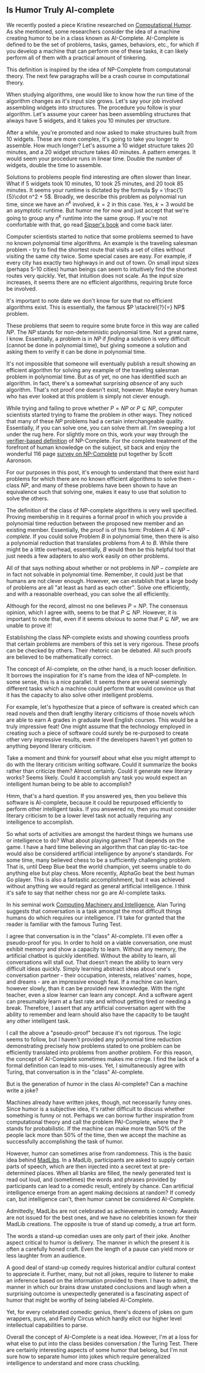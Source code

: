 ## Is Humor Truly AI-complete


We recently posted a piece Kristine researched on [Computational Humor](https://dataskeptic.com/blog/news/2017/computational-humor).  As she mentioned, some researchers consider the idea of a machine creating humor to be in a class known as AI-Complete.  AI-Complete is defined to be the set of problems, tasks, games, behaviors, etc., for which if you develop a machine that can perform one of these tasks, it can likely perform all of them with a practical amount of tinkering.

This definition is inspired by the idea of NP-Complete from computatonal theory.  The next few paragraphs will be a crash course in computational theory.

When studying algorithms, one would like to know how the run time of the algorithm changes as it's input size grows.  Let's say your job involved assembling widgets into structures.  The procedure you follow is your algorithm.  Let's assume your career has been assembling structures that always have 5 widgets, and it takes you 10 minutes per structure.

After a while, you're promoted and now asked to make structures built from 10 widgets.  These are more complex, it's going to take you longer to assemble.  How much longer?  Let's assume a 10 widget structure takes 20 minutes, and a 20 widget structure takes 40 minutes.  A pattern emerges.  It would seem your procedure runs in linear time.  Double the number of widgets, double the time to assemble.

Solutions to problems people find interesting are often slower than linear.  What if 5 widgets took 10 minutes, 10 took 25 minutes, and 20 took 85 minutes.  It seems your runtime is dictated by the formula $y = \frac{1}{5}\cdot n^2 + 5$.  Broadly, we describe this problem as polynomial run time, since we have an $n^k$ involved, $k=2$ in this case.  Yes, $k=3$ would be an asymptotic runtime.  But humor me for now and just accept that we're going to group any $n^k$ runtime into the same group.  If you're not comfortable with that, go read [Sipser's book](https://www.amazon.com/Introduction-Theory-Computation-Michael-Sipser/dp/113318779X) and come back later.

Computer scientists started to notice that some problems seemed to have no known polynomial time algorithms.  An example is the traveling salesman problem - try to find the shortest route that visits a set of cities without visiting the same city twice.  Some special cases are easy.  For example, if every city has exactly two highways in and out of town.  On small input sizes (perhaps 5-10 cities) human beings can seem to intuitively find the shortest routes very quickly.  Yet, that intuition does not scale.  As the input size increases, it seems there are no efficient algorithms, requiring brute force be involved.

It's important to note date we don't know for sure that no efficient algorithms exist.  This is essentially, the famous $P \stackrel{?}{=} NP$ problem.  

These problems that seem to require some brute force in this way are called $NP$.  The $NP$ stands for non-deterministic polynomial time.  Not a great name, I know.  Essentially, a problem is in $NP$ if *finding* a solution is very difficult (cannot be done in polynomial time), but giving someone a solution and asking them to verify it can be done in polynomial time.

It's not impossible that someone will eventually publish a result showing an efficient algorithm for solving any example of the traveling salesman problem in polynomial time.  But as of yet, no one has identified such an algorithm.  In fact, there's a somewhat surprising *absence* of any such algorithm.  That's not proof one doesn't exist, however.  Maybe every human who has ever looked at this problem is simply not clever enough.

While trying and failing to prove whether $P=NP$ or $P \subsetneq NP$, computer scientists started trying to frame the problem in other ways.  They noticed that many of these $NP$ problems had a certain interchangeable quality.  Essentially, if you can solve one, you can solve them all.  I'm sweeping a lot under the rug here.  For slightly more on this, work your way through the [verifier-based definition](https://en.wikipedia.org/wiki/NP_(complexity)) of NP-Complete.  For the complete treatment of the forefront of human knowledge on the subject, sit back and enjoy the wonderful 116 page [survey on NP-Complete](http://www.scottaaronson.com/blog/?p=3095) put together by Scott Aaronson.

For our purposes in this post, it's enough to understand that there exist hard problems for which there are no known efficient algorithms to solve them - class $NP$, and many of these problems have been shown to have an equivalence such that solving one, makes it easy to use that solution to solve the others.

The definition of the class of NP-complete algorithms is very well specified.  Proving membership in it requires a formal proof in which you provide a polynomial time reduction between the proposed new member and an existing member.  Essentially, the proof is of this form: Problem $A \in NP-complete$.  If you could solve Problem $B$ in polynomial time, then there is also a polynomial reduction that translates problems from $A$ to $B$.  While there might be a little overhead, essentially, $B$ would then be this helpful tool that just needs a few adapters to also work easily on other problems.

All of that says nothing about whether or not problems in $NP-complete$ are in fact not solvable in polynomial time.  Remember, it could just be that humans are not clever enough.  However, we can establish that a large body of problems are all "at least as hard as each other".  Solve one efficiently, and with a reasonable overhead, you can solve the all efficiently.

Although for the record, almost no one believes $P=NP$.  The consensus opinion, which I agree with, seems to be that $P \subsetneq NP$.  However, it is important to note that, even if it seems obvious to some that $P \subsetneq NP$, we are unable to prove it!

Establishing the class NP-complete exists and showing countless proofs that certain problems are members of this set is very rigorous.  These proofs can be checked by others.  Their rhetoric can be debated.  All such proofs are believed to be mathematically correct.

The concept of AI-complete, on the other hand, is a much looser definition.  It borrows the inspiration for it's name from the idea of NP-complete.  In some sense, this is a nice parallel.  It seems there are several seemingly different tasks which a machine could perform that would convince us that it has the capacity to also solve other intelligent problems.

For example, let's hypothesize that a piece of software is created which can read novels and then draft lengthy literary criticisms of those novels which are able to earn A grades in graduate level English courses.  This would be a truly impressive feat!  One might assume that the technology employed in creating such a piece of software could surely be re-purposed to create other very impressive results, even if the developers haven't yet gotten to anything beyond literary criticism.

Take a moment and think for yourself about what else you might attempt to do with the literary criticism writing software.  Could it summarize the books rather than criticize them?  Almost certainly.  Could it generate new literary works?  Seems likely.  Could it accomplish any task you would expect an intelligent human being to be able to accomplish?

Hmm, that's a hard question. If you answered yes, then you believe this software is AI-complete, because it could be repurposed efficiently to perform other intelligent tasks.  If you answered no, then you must consider literary criticism to be a lower level task not actually requiring any intelligence to accomplish.

So what sorts of activities are amongst the hardest things we humans use or intelligence to do?  What about playing games?  That depends on the game.  I have a hard time believing an algorithm that can play tic-tac-toe would also be considered artificial intelligence by anyone's standards.  For some time, many believed chess to be a sufficiently challenging problem.  That is, until Deep Blue beat the world champion, yet seems unable to do anything else but play chess.  More recently, AlphaGo beat the best human Go player.  This is also a fantastic accomplishment, but it was achieved without anything we would regard as general artificial intelligence.  I think it's safe to say that neither chess nor go are AI-complete tasks.

In his seminal work [Computing Machinery and Intelligence](https://www.csee.umbc.edu/courses/471/papers/turing.pdf), Alan Turing suggests that conversation is a task amongst the most difficult things humans do which requires our intelligence.  I'll take for granted that the reader is familiar with the famous Turing Test.

I agree that conversation is in the "class" AI-complete.  I'll even offer a pseudo-proof for you.  In order to hold on a viable conversation, one must exhibit memory and show a capacity to learn.  Without any memory, the artificial chatbot is quickly identified.  Without the ability to learn, all conversations will stall out.  That doesn't mean the ability to learn very difficult ideas quickly.  Simply learning abstract ideas about one's conversation partner - their occupation, interests, relatives' names, hope, and dreams - are an impressive enough feat.  If a machine can learn, however slowly, than it can be provided new knowledge.  With the right teacher, even a slow learner can learn any concept.  And a software agent can presumably learn at a fast rate and without getting tired or needing a break.  Therefore, I assert that any artificial conversation agent with the ability to remember and learn should also have the capacity to be taught any other intelligent task.

I call the above a "pseudo-proof" because it's not rigorous.  The logic seems to follow, but I haven't provided any polynomial time reduction demonstrating precisely how problems stated to one problem can be efficiently translated into problems from another problem.  For this reason, the concept of AI-Complete sometimes makes me cringe.  I find the lack of a formal definition can lead to mis-uses.  Yet, I simultaneously agree with Turing, that conversation is in the "class" AI-complete.

But is the generation of humor in the class AI-complete?  Can a machine write a joke?

Machines already have written jokes, though, not necessarily funny ones.  Since humor is a subjective idea, it's rather difficult to discuss whether something is funny or not.  Perhaps we can borrow further inspiration from computational theory and call the problem PAI-Complete, where the P stands for probabilistic.  If the machine can make more than 50% of the people lack more than 50% of the time, then we accept the machine as successfully accomplishing the task of humor.

However, humor can sometimes arise from randomness.  This is the basic idea behind [MadLibs](http://www.madlibs.com/).  In a MadLib, participants are asked to supply certain parts of speech, which are then injected into a secret text at pre-determined places.  When all blanks are filled, the newly generated text is read out loud, and (sometimes) the words and phrases provided by participants can lead to a comedic result, entirely by chance.  Can artificial intelligence emerge from an agent making decisions at random?  If comedy can, but intelligence can't, then humor cannot be considered AI-Complete.

Admittedly, MadLibs are not celebrated as achievements in comedy.  Awards are not issued for the best ones, and we have no celebrities known for their MadLib creations.  The opposite is true of stand up comedy, a true art form.

The words a stand-up comedian uses are only part of their joke.  Another aspect critical to humor is delivery.  The manner in which the present it is often a carefully honed craft.  Even the length of a pause can yield more or less laughter from an audience.

A good deal of stand-up comedy requires historical and/or cultural context to appreciate it.  Further, many, but not all jokes, require to listener to make an inference based on the information provided to them.  I have to admit, the manner in which our brains draw unstated conclusions and laugh when a surprising outcome is unexpectedly generated is a fascinating aspect of humor that might be worthy of being labeled AI-Complete.

Yet, for every celebrated comedic genius, there's dozens of jokes on gum wrappers, puns, and Family Circus which hardly elicit our higher level intellectual capabilities to parse.

Overall the concept of AI-Complete is a neat idea.  However, I'm at a loss for what else to put into the class besides conversation / the Turing Test.  There are certainly interesting aspects of some humor that belong, but I'm not sure how to separate humor into jokes which require generalized intelligence to understand and more crass chuckling.


